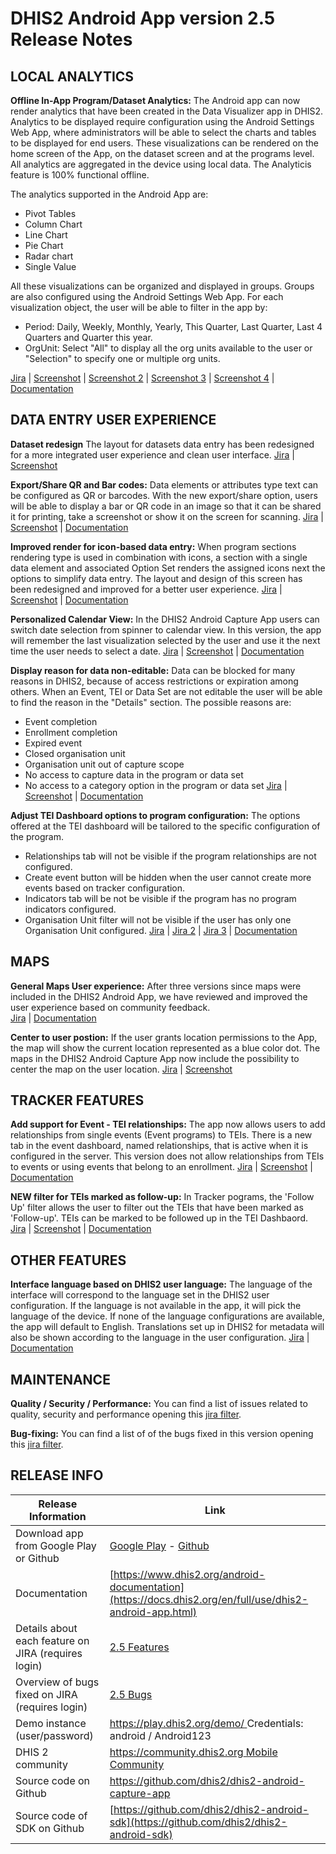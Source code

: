# DHIS2 Android App version 2.5 Release Notes
<!-- BEGIN-WEBSITE-SYNC-ID:android -->

<!-- Analytics -->
## LOCAL ANALYTICS

**Offline In-App Program/Dataset Analytics:** The Android app can now render analytics that have been created in the Data Visualizer app in DHIS2. Analytics to be displayed require configuration using the Android Settings Web App, where administrators will be able to select the charts and tables to be displayed for end users. 
These visualizations can be rendered on the home screen of the App, on the dataset screen and at the programs level. All analytics are aggregated in the device using local data. The Analyticis feature is 100% functional offline.

The analytics supported in the Android App are:
- Pivot Tables
- Column Chart
- Line Chart
- Pie Chart
- Radar chart
- Single Value

All these visualizations can be organized and displayed in groups. Groups are also configured using the Android Settings Web App. For each visualization object, the user will be able to filter in the app by:

- Period: Daily, Weekly, Monthly, Yearly, This Quarter, Last Quarter, Last 4 Quarters and Quarter this year.
- OrgUnit: Select "All" to display all the org units available to the user or "Selection" to specify one or multiple org units.

[Jira](https://jira.dhis2.org/browse/ANDROAPP-2557) | [Screenshot](https://s3.eu-west-1.amazonaws.com/content.dhis2.org/dhis2-android/release+notes+2.5/Android-2-5-Local+Analytics+-+Home.png) | [Screenshot 2](https://s3.eu-west-1.amazonaws.com/content.dhis2.org/dhis2-android/release+notes+2.5/Android-2-5-Local+Analytics+-+Filtering.png) | [Screenshot 3](https://s3.eu-west-1.amazonaws.com/content.dhis2.org/dhis2-android/release+notes+2.5/Android-2-5-Local+Analytics+-+Groups.png) | [Screenshot 4](https://s3.eu-west-1.amazonaws.com/content.dhis2.org/dhis2-android/release+notes+2.5/Android-2-5-Local+Analytics+-+Android+Settings+Webapp.png) | [Documentation](https://docs.dhis2.org/en/use/android-app/visual-configurations.html#local-analytics-new-25)


## DATA ENTRY USER EXPERIENCE

**Dataset redesign** The layout for datasets data entry has been redesigned for a more integrated user experience and clean user interface. [Jira](https://jira.dhis2.org/browse/ANDROAPP-4382) | [Screenshot](https://s3.eu-west-1.amazonaws.com/content.dhis2.org/dhis2-android/release+notes+2.5/Android-2-5-Data+Sets+New+style.png)

**Export/Share QR and Bar codes:** Data elements or attributes type text can be configured as QR or barcodes. With the new export/share option, users will be able to display a bar or QR code in an image so that it can be shared it for printing, take a screenshot or show it on the screen for scanning.
[Jira](https://jira.dhis2.org/browse/ANDROAPP-3891) | [Screenshot](https://s3.eu-west-1.amazonaws.com/content.dhis2.org/dhis2-android/release+notes+2.5/Android-2-5-Export+Share+QR+Code.png) | [Documentation](https://docs.dhis2.org/en/use/android-app/visual-configurations.html#capture_app_visual_render_qr)

**Improved render for icon-based data entry:** When program sections rendering type is used in combination with icons, a section with a single data element and associated Option Set renders the assigned icons next the options to simplify data entry. The layout and design of this screen has been redesigned and improved for a better user experience. 
[Jira](https://jira.dhis2.org/browse/ANDROAPP-4027) | [Screenshot](https://s3.eu-west-1.amazonaws.com/content.dhis2.org/dhis2-android/release+notes+2.5/Android-2-5-Visual+Data+Entry.png) | [Documentation](https://docs.dhis2.org/en/use/android-app/visual-configurations.html#capture_app_visual_rendering_type)

**Personalized Calendar View:** In the DHIS2 Android Capture App users can switch date selection from spinner to calendar view. In this version, the app will remember the last visualization selected by the user and use it the next time the user needs to select a date.
[Jira](https://jira.dhis2.org/browse/ANDROAPP-2402) | [Screenshot](https://s3.eu-west-1.amazonaws.com/content.dhis2.org/dhis2-android/release+notes+2.5/Android-2-5-Calendar.png) | [Documentation](https://docs.dhis2.org/en/use/android-app/android-specific-features.html#personalized-calendar-view-new-25)

**Display reason for data non-editable:** Data can be blocked for many reasons in DHIS2, because of access restrictions or expiration among others. When an Event, TEI or Data Set are not editable the user will be able to find the reason in the "Details" section.  The possible reasons are:
- Event completion
- Enrollment completion
- Expired event
- Closed organisation unit
- Organisation unit out of capture scope
- No access to capture data in the program or data set
- No access to a category option in the program or data set 
[Jira](https://jira.dhis2.org/browse/ANDROAPP-3565) | [Screenshot](https://s3.eu-west-1.amazonaws.com/content.dhis2.org/dhis2-android/release+notes+2.5/Android-2-5-Non+Editable+Data.png) | [Documentation](https://docs.dhis2.org/en/use/android-app/android-specific-features.html#reason-for-non-editable-data-new-25)

**Adjust TEI Dashboard options to program configuration:** The options offered at the TEI dashboard will be tailored to the specific configuration of the program.
- Relationships tab will not be visible if the program relationships are not configured.
- Create event button will be hidden when the user cannot create more events based on tracker configuration.
- Indicators tab will be not be visible if the program has no program indicators configured.
- Organisation Unit filter will not be visible if the user has only one Organisation Unit configured.
[Jira](https://jira.dhis2.org/browse/ANDROAPP-4097) | [Jira 2](https://jira.dhis2.org/browse/ANDROAPP-3129) | [Jira 3](https://jira.dhis2.org/browse/ANDROAPP-4099) | [Documentation](https://docs.dhis2.org/en/use/android-app/features-supported.html#tei-dashboard-navigation-panel-new-25) 


## MAPS

**General Maps User experience:** After three versions since maps were included in the DHIS2 Android App, we have reviewed and improved the user experience based on community feedback.  
[Jira](https://jira.dhis2.org/browse/ANDROAPP-4024) | [Documentation]()

**Center to user postion:** If the user grants location permissions to the App, the map will show the current location represented as a blue color dot. The maps in the DHIS2 Android Capture App now include the possibility to center the map on the user location. 
[Jira](https://jira.dhis2.org/browse/ANDROAPP-3583) | [Screenshot](https://s3.eu-west-1.amazonaws.com/content.dhis2.org/dhis2-android/release+notes+2.5/Android-2-5-User+position.png)

## TRACKER FEATURES

**Add support for Event - TEI relationships:** The app now allows users to add relationships from single events (Event programs) to TEIs. There is a new tab in the event dashboard, named relationships, that is active when it is configured in the server. This version does not allow relationships from TEIs to events or using events that belong to an enrollment. [Jira](https://jira.dhis2.org/browse/ANDROAPP-2275) | [Screenshot](https://s3.eu-west-1.amazonaws.com/content.dhis2.org/dhis2-android/release+notes+2.5/Android-2-5-Event+TEI+Relationships.png) | [Documentation](https://docs.dhis2.org/en/use/android-app/features-supported.html#event-tei-relationships-new-25)

**NEW filter for TEIs marked as follow-up:** In Tracker pograms, the 'Follow Up' filter allows the user to filter out the TEIs that have been marked as 'Follow-up'. TEIs can be marked to be followed up in the TEI Dashbaord.
[Jira](https://jira.dhis2.org/browse/ANDROAPP-3304) | [Screenshot](https://s3.eu-west-1.amazonaws.com/content.dhis2.org/dhis2-android/release+notes+2.5/Android-2-5-Follow+Up+Filter.png) | [Documentation](https://docs.dhis2.org/en/use/android-app/android-specific-features.html#follow-up-new-25)

## OTHER FEATURES

**Interface language based on DHIS2 user language:** The language of the interface will correspond to the language set in the DHIS2 user configuration. If the language is not available in the app, it will pick the language of the device. If none of the language configurations are available, the app will default to English.
Translations set up in DHIS2 for metadata will also be shown according to the language in the user configuration.
[Jira](https://jira.dhis2.org/browse/ANDROAPP-2925) | [Documentation](https://docs.dhis2.org/en/use/android-app/visual-configurations.html#interface-language-new-25)

## MAINTENANCE 

**Quality / Security / Performance:** You can find a list of issues related to quality, security and performance opening this [jira filter](https://jira.dhis2.org/issues/?filter=12204).

**Bug-fixing:** You can find a list of of the bugs fixed in this version opening this [jira filter](https://jira.dhis2.org/issues/?filter=12203).

## RELEASE INFO

|Release Information|Link|
| --- | --- |
|Download app from Google Play or Github |[Google Play](https://www.dhis2.org/app-store) - [Github](https://github.com/dhis2/dhis2-android-capture-app/releases)| 
|Documentation|[https://www.dhis2.org/android-documentation](https://docs.dhis2.org/en/full/use/dhis2-android-app.html)|
|Details about each feature on JIRA (requires login)|[2.5 Features ](https://jira.dhis2.org/issues/?filter=12300)|
|Overview of bugs fixed on JIRA (requires login)|[2.5 Bugs](https://jira.dhis2.org/issues/?filter=12203)|
|Demo instance (user/password)|[https://play.dhis2.org/demo/ ](https://play.dhis2.org/demo/) Credentials: android / Android123|
|DHIS 2 community|[https://community.dhis2.org Mobile Community ](https://community.dhis2.org/c/subcommunities/mobile/16)|
|Source code on Github|[https://github.com/dhis2/dhis2-android-capture-app ](https://github.com/dhis2/dhis2-android-capture-app)|
|Source code of SDK on Github |[https://github.com/dhis2/dhis2-android-sdk](https://github.com/dhis2/dhis2-android-sdk)| 

<!-- END-WEBSITE-SYNC-ID:android -->
